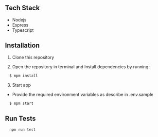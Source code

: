 ## Tech Stack
- Nodejs
- Express
- Typescript

## Installation

1. Clone this repository

2. Open the repository in terminal and Install dependencies by running:

```sh
  $ npm install
```
3. Start app
 - Provide the required environment variables as describe in .env.sample
```sh
  $ npm start
```

## Run Tests
```sh
  npm run test
```